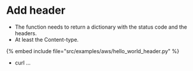 # Add header


* The function needs to return a dictionary with the status code and the headers.
* At least the Content-type.

{% embed include file="src/examples/aws/hello_world_header.py" %}

* curl ...


